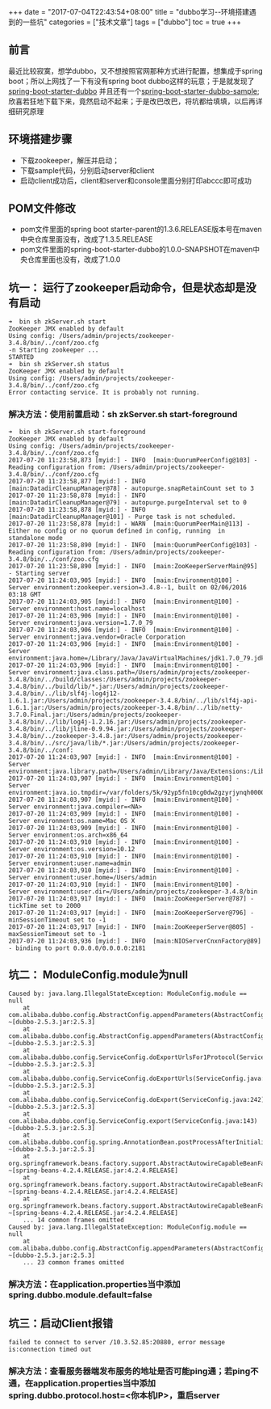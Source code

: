 +++
date = "2017-07-04T22:43:54+08:00" title = "dubbo学习--环境搭建遇到的一些坑" categories = ["技术文章"] tags = ["dubbo"] toc = true
+++

前言
----

最近比较寂寞，想学dubbo，又不想按照官网那种方式进行配置，想集成于spring
boot；所以上网找了一下有没有spring boot
dubbo这样的玩意；于是就发现了[spring-boot-starter-dubbo](https://github.com/teaey/spring-boot-starter-dubbo)
并且还有一个[spring-boot-starter-dubbo-sample](https://github.com/teaey/spring-boot-starter-dubbo-sample);
欣喜若狂地下载下来，竟然启动不起来；于是改巴改巴，将坑都给填填，以后再详细研究原理

环境搭建步骤
------------

-   下载zookeeper，解压并启动；
-   下载sample代码，分别启动server和client
-   启动client成功后，client和server和console里面分别打印abccc即可成功

POM文件修改
-----------

-   pom文件里面的spring boot
    starter-parent的1.3.6.RELEASE版本号在maven中央仓库里面没有，改成了1.3.5.RELEASE
-   pom文件里面的spring-boot-starter-dubbo的1.0.0-SNAPSHOT在maven中央仓库里面也没有，改成了1.0.0

坑一： 运行了zookeeper启动命令，但是状态却是没有启动
----------------------------------------------------

``` {.shell}
➜  bin sh zkServer.sh start
ZooKeeper JMX enabled by default
Using config: /Users/admin/projects/zookeeper-3.4.8/bin/../conf/zoo.cfg
-n Starting zookeeper ... 
STARTED
➜  bin sh zkServer.sh status
ZooKeeper JMX enabled by default
Using config: /Users/admin/projects/zookeeper-3.4.8/bin/../conf/zoo.cfg
Error contacting service. It is probably not running.
```

### 解决方法：使用前置启动：sh zkServer.sh start-foreground

``` {.shell}
➜  bin sh zkServer.sh start-foreground
ZooKeeper JMX enabled by default
Using config: /Users/admin/projects/zookeeper-3.4.8/bin/../conf/zoo.cfg
2017-07-20 11:23:58,873 [myid:] - INFO  [main:QuorumPeerConfig@103] - Reading configuration from: /Users/admin/projects/zookeeper-3.4.8/bin/../conf/zoo.cfg
2017-07-20 11:23:58,877 [myid:] - INFO  [main:DatadirCleanupManager@78] - autopurge.snapRetainCount set to 3
2017-07-20 11:23:58,878 [myid:] - INFO  [main:DatadirCleanupManager@79] - autopurge.purgeInterval set to 0
2017-07-20 11:23:58,878 [myid:] - INFO  [main:DatadirCleanupManager@101] - Purge task is not scheduled.
2017-07-20 11:23:58,878 [myid:] - WARN  [main:QuorumPeerMain@113] - Either no config or no quorum defined in config, running  in standalone mode
2017-07-20 11:23:58,890 [myid:] - INFO  [main:QuorumPeerConfig@103] - Reading configuration from: /Users/admin/projects/zookeeper-3.4.8/bin/../conf/zoo.cfg
2017-07-20 11:23:58,890 [myid:] - INFO  [main:ZooKeeperServerMain@95] - Starting server
2017-07-20 11:24:03,905 [myid:] - INFO  [main:Environment@100] - Server environment:zookeeper.version=3.4.8--1, built on 02/06/2016 03:18 GMT
2017-07-20 11:24:03,905 [myid:] - INFO  [main:Environment@100] - Server environment:host.name=localhost
2017-07-20 11:24:03,906 [myid:] - INFO  [main:Environment@100] - Server environment:java.version=1.7.0_79
2017-07-20 11:24:03,906 [myid:] - INFO  [main:Environment@100] - Server environment:java.vendor=Oracle Corporation
2017-07-20 11:24:03,906 [myid:] - INFO  [main:Environment@100] - Server environment:java.home=/Library/Java/JavaVirtualMachines/jdk1.7.0_79.jdk/Contents/Home/jre
2017-07-20 11:24:03,906 [myid:] - INFO  [main:Environment@100] - Server environment:java.class.path=/Users/admin/projects/zookeeper-3.4.8/bin/../build/classes:/Users/admin/projects/zookeeper-3.4.8/bin/../build/lib/*.jar:/Users/admin/projects/zookeeper-3.4.8/bin/../lib/slf4j-log4j12-1.6.1.jar:/Users/admin/projects/zookeeper-3.4.8/bin/../lib/slf4j-api-1.6.1.jar:/Users/admin/projects/zookeeper-3.4.8/bin/../lib/netty-3.7.0.Final.jar:/Users/admin/projects/zookeeper-3.4.8/bin/../lib/log4j-1.2.16.jar:/Users/admin/projects/zookeeper-3.4.8/bin/../lib/jline-0.9.94.jar:/Users/admin/projects/zookeeper-3.4.8/bin/../zookeeper-3.4.8.jar:/Users/admin/projects/zookeeper-3.4.8/bin/../src/java/lib/*.jar:/Users/admin/projects/zookeeper-3.4.8/bin/../conf:
2017-07-20 11:24:03,907 [myid:] - INFO  [main:Environment@100] - Server environment:java.library.path=/Users/admin/Library/Java/Extensions:/Library/Java/Extensions:/Network/Library/Java/Extensions:/System/Library/Java/Extensions:/usr/lib/java:.
2017-07-20 11:24:03,907 [myid:] - INFO  [main:Environment@100] - Server environment:java.io.tmpdir=/var/folders/5k/92yp5fn10cg0dw2gzyrjynqh0000gn/T/
2017-07-20 11:24:03,907 [myid:] - INFO  [main:Environment@100] - Server environment:java.compiler=<NA>
2017-07-20 11:24:03,909 [myid:] - INFO  [main:Environment@100] - Server environment:os.name=Mac OS X
2017-07-20 11:24:03,909 [myid:] - INFO  [main:Environment@100] - Server environment:os.arch=x86_64
2017-07-20 11:24:03,910 [myid:] - INFO  [main:Environment@100] - Server environment:os.version=10.12
2017-07-20 11:24:03,910 [myid:] - INFO  [main:Environment@100] - Server environment:user.name=admin
2017-07-20 11:24:03,910 [myid:] - INFO  [main:Environment@100] - Server environment:user.home=/Users/admin
2017-07-20 11:24:03,910 [myid:] - INFO  [main:Environment@100] - Server environment:user.dir=/Users/admin/projects/zookeeper-3.4.8/bin
2017-07-20 11:24:03,917 [myid:] - INFO  [main:ZooKeeperServer@787] - tickTime set to 2000
2017-07-20 11:24:03,917 [myid:] - INFO  [main:ZooKeeperServer@796] - minSessionTimeout set to -1
2017-07-20 11:24:03,917 [myid:] - INFO  [main:ZooKeeperServer@805] - maxSessionTimeout set to -1
2017-07-20 11:24:03,936 [myid:] - INFO  [main:NIOServerCnxnFactory@89] - binding to port 0.0.0.0/0.0.0.0:2181
```

坑二： ModuleConfig.module为null
--------------------------------

``` {.java}
Caused by: java.lang.IllegalStateException: ModuleConfig.module == null
    at com.alibaba.dubbo.config.AbstractConfig.appendParameters(AbstractConfig.java:282) ~[dubbo-2.5.3.jar:2.5.3]
    at com.alibaba.dubbo.config.AbstractConfig.appendParameters(AbstractConfig.java:217) ~[dubbo-2.5.3.jar:2.5.3]
    at com.alibaba.dubbo.config.ServiceConfig.doExportUrlsFor1Protocol(ServiceConfig.java:357) ~[dubbo-2.5.3.jar:2.5.3]
    at com.alibaba.dubbo.config.ServiceConfig.doExportUrls(ServiceConfig.java:281) ~[dubbo-2.5.3.jar:2.5.3]
    at com.alibaba.dubbo.config.ServiceConfig.doExport(ServiceConfig.java:242) ~[dubbo-2.5.3.jar:2.5.3]
    at com.alibaba.dubbo.config.ServiceConfig.export(ServiceConfig.java:143) ~[dubbo-2.5.3.jar:2.5.3]
    at com.alibaba.dubbo.config.spring.AnnotationBean.postProcessAfterInitialization(AnnotationBean.java:195) ~[dubbo-2.5.3.jar:2.5.3]
    at org.springframework.beans.factory.support.AbstractAutowireCapableBeanFactory.applyBeanPostProcessorsAfterInitialization(AbstractAutowireCapableBeanFactory.java:422) ~[spring-beans-4.2.4.RELEASE.jar:4.2.4.RELEASE]
    at org.springframework.beans.factory.support.AbstractAutowireCapableBeanFactory.initializeBean(AbstractAutowireCapableBeanFactory.java:1583) ~[spring-beans-4.2.4.RELEASE.jar:4.2.4.RELEASE]
    at org.springframework.beans.factory.support.AbstractAutowireCapableBeanFactory.doCreateBean(AbstractAutowireCapableBeanFactory.java:545) ~[spring-beans-4.2.4.RELEASE.jar:4.2.4.RELEASE]
    ... 14 common frames omitted
Caused by: java.lang.IllegalStateException: ModuleConfig.module == null
    at com.alibaba.dubbo.config.AbstractConfig.appendParameters(AbstractConfig.java:267) ~[dubbo-2.5.3.jar:2.5.3]
    ... 23 common frames omitted
```

### 解决方法：在application.properties当中添加spring.dubbo.module.default=false

坑三：启动Client报错
--------------------

``` {.java}
failed to connect to server /10.3.52.85:20880, error message is:connection timed out
```

### 解决方法：查看服务器端发布服务的地址是否可能ping通；若ping不通，在application.properties当中添加spring.dubbo.protocol.host=&lt;你本机IP&gt;，重启server
